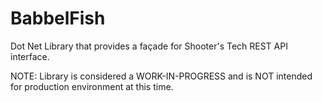 # BabbelFish
Dot Net Library that provides a façade for Shooter's Tech REST API interface.

NOTE: Library is considered a WORK-IN-PROGRESS and is NOT intended for production environment at this time.
